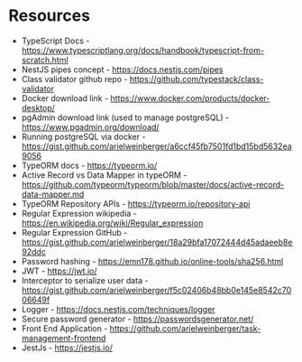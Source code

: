 # Resources
- TypeScript Docs - https://www.typescriptlang.org/docs/handbook/typescript-from-scratch.html
- NestJS pipes concept - https://docs.nestjs.com/pipes
- Class validator github repo - https://github.com/typestack/class-validator
- Docker download link - https://www.docker.com/products/docker-desktop/
- pgAdmin download link (used to manage postgreSQL) - https://www.pgadmin.org/download/
- Running postgreSQL via docker - https://gist.github.com/arielweinberger/a6ccf45fb7501fd1bd15bd5632ea9056
- TypeORM docs - https://typeorm.io/
- Active Record vs Data Mapper in typeORM - https://github.com/typeorm/typeorm/blob/master/docs/active-record-data-mapper.md
- TypeORM Repository APIs - https://typeorm.io/repository-api
- Regular Expression wikipedia - https://en.wikipedia.org/wiki/Regular_expression
- Regular Expression GitHub - https://gist.github.com/arielweinberger/18a29bfa17072444d45adaeeb8e92ddc
- Password hashing - https://emn178.github.io/online-tools/sha256.html
- JWT - https://jwt.io/
- Interceptor to serialize user data - https://gist.github.com/arielweinberger/f5c02406b48bb0e145e8542c7006649f
- Logger - https://docs.nestjs.com/techniques/logger
- Secure password generator - https://passwordsgenerator.net/
- Front End Application - https://github.com/arielweinberger/task-management-frontend
- JestJs - https://jestjs.io/
